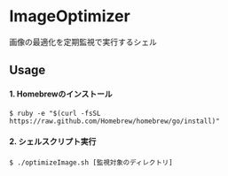 # ImageOptimizer
画像の最適化を定期監視で実行するシェル

## Usage
#### 1. Homebrewのインストール
```
$ ruby -e "$(curl -fsSL https://raw.github.com/Homebrew/homebrew/go/install)"
```
#### 2. シェルスクリプト実行
```
$ ./optimizeImage.sh [監視対象のディレクトリ]
```
